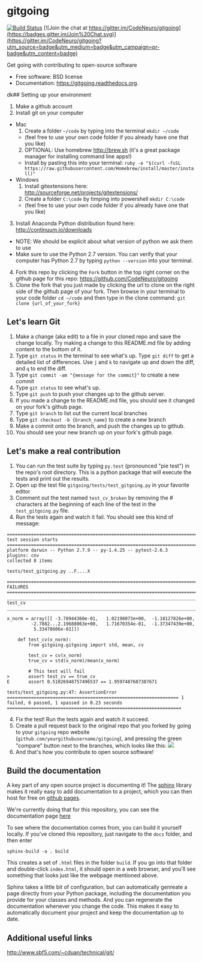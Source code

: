 # gitgoing

[![Build Status](https://travis-ci.org/CodeNeuro/gitgoing.png?branch=master)](https://travis-ci.org/CodeNeuro/gitgoing) 
[![Join the chat at https://gitter.im/CodeNeuro/gitgoing](https://badges.gitter.im/Join%20Chat.svg)](https://gitter.im/CodeNeuro/gitgoing?utm_source=badge&utm_medium=badge&utm_campaign=pr-badge&utm_content=badge)

Get going with contributing to open-source software

* Free software: BSD license
* Documentation: https://gitgoing.readthedocs.org.

dk## Setting up your environment

1. Make a github account
2. Install git on your computer
  * Mac
    1. Create a folder `~/code` by typing into the terminal `mkdir ~/code`
      * (feel free to use your own code folder if you already have one that you like)
    2. OPTIONAL: Use homebrew http://brew.sh (it's a great package manager for installing command line apps!)
      * Install by pasting this into your terminal: `ruby -e "$(curl -fsSL https://raw.githubusercontent.com/Homebrew/install/master/install)"`
  * Windows
    1. Install gitextensions here: http://sourceforge.net/projects/gitextensions/
    2. Create a folder `C:\code` by timping into powershell `mkdir C:\code`
      * (feel free to use your own code folder if you already have one that you like)
3. Install Anaconda Python distribution found here: http://continuum.io/downloads
  * NOTE: We should be explicit about what version of python we ask them to use
  * Make sure to use the Python 2.7 version. You can verify that your computer has Python 2.7 by typing `python --version` into your terminal.
4. Fork this repo by clicking the `Fork` button in the top right corner on the github page for this repo: https://github.com/CodeNeuro/gitgoing
5. Clone the fork that you just made by clicking the url to clone on the right side of the github page of your fork. Then browse in your terminal to your code folder `cd ~/code` and then type in the clone command: `git clone {url_of_your_fork}`

## Let's learn Git
1. Make a change (aka edit) to a file in your cloned repo and save the change locally. Try making a change to this README.md file by adding content to the bottom of it.
2. Type `git status` in the terminal to see what's up. Type `git diff` to get a detailed list of differences. Use `j` and `k` to navigate up and down the diff, and `q` to end the diff.
3. Type `git commit -am "{message for the commit}"` to create a new commit
4. Type `git status` to see what's up.
5. Type `git push` to push your changes up to the github server.
6. If you made a change to the README.md file, you should see it changed on your fork's github page.
7. Type `git branch` to list out the current local branches
8. Type `git checkout -b {branch_name}` to create a new branch
9. Make a commit onto the branch, and push the changes up to github.
10. You should see your new branch up on your fork's github page.

## Let's make a real contribution
1. You can run the test suite by typing `py.test` (pronounced "pie test") in the repo's root directory. This is a python package that will execute the tests and print out the results.
2. Open up the test file `gitgoing/tests/test_gitgoing.py` in your favorite editor
3. Comment out the test named `test_cv_broken` by removing the # characters at the beginning of each line of the test in the `test_gitgoing.py` file.
4. Run the tests again and watch it fail. You should see this kind of message:

```
============================================================================= test session starts ==============================================================================
platform darwin -- Python 2.7.9 -- py-1.4.25 -- pytest-2.6.3
plugins: cov
collected 8 items 

tests/test_gitgoing.py ..F....X

=================================================================================== FAILURES ===================================================================================
___________________________________________________________________________________ test_cv ____________________________________________________________________________________

x_norm = array([[ -3.78944360e-01,   1.02198073e+00,  -1.18127826e+00,
         -2.7882...2.19688063e+00,   1.71670354e-01,  -1.37347439e+00,
          5.33478606e-01]])

    def test_cv(x_norm):
        from gitgoing.gitgoing import std, mean, cv
    
        test_cv = cv(x_norm)
        true_cv = std(x_norm)/mean(x_norm)
    
        # This test will fail
>       assert test_cv == true_cv
E       assert 0.51026948757496537 == 1.9597487687387671

tests/test_gitgoing.py:47: AssertionError
================================================================ 1 failed, 6 passed, 1 xpassed in 0.23 seconds =================================================================
```

4. Fix the test! Run the tests again and watch it succeed.
5. Create a pull request back to the original repo that you forked by going to 
   your `gitgoing` repo website (`github.com/yourgithubusername/gitgoing`),
   and pressing the green "compare" button next to the branches, which looks 
   like this: ![](http://i.imgur.com/xKzb8v7.png)
6. And that's how you contribute to open source software!

## Build the documentation
A key part of any open source project is documenting it! The [sphinx](link) library makes it really easy to add documentation to a project, which you can then host for free on [github pages](link).

We're currently doing that for this repository, you can see the documentation page [here](http://codeneuro.org/gitgoing)

To see where the documentation comes from, you can build it yourself locally. If you've cloned this repository, just navigate to the `docs` folder, and then enter

```
sphinx-build -a . build
```
This creates a set of `.html` files in the folder `build`. If you go into that folder and double-click `index.html`, it should open in a web browser, and you'll see something that looks just like the webpage mentioned above.

Sphinx takes a little bit of configuration, but can automatically genreate a page directly from your Python package, including the documentation you provide for your classes and methods. And you can regenerate the documentation whenever you change the code. This makes it easy to automatically document your project and keep the documentation up to date.

## Additional useful links
http://www.sbf5.com/~cduan/technical/git/
